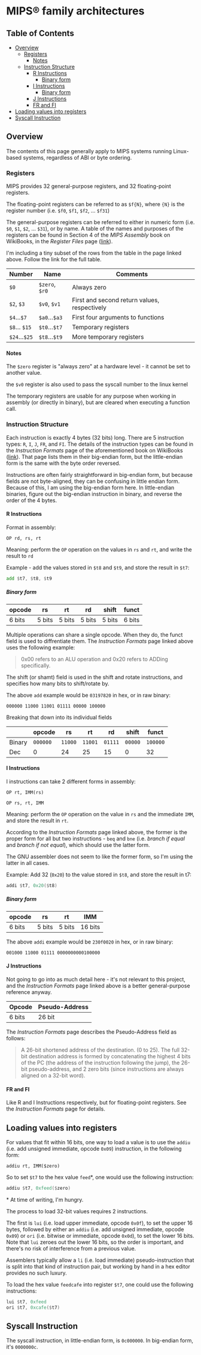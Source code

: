 # MIPS® family architectures

## Table of Contents

<!-- vim-markdown-toc GFM -->

* [Overview](#overview)
  * [Registers](#registers)
    * [Notes](#notes)
  * [Instruction Structure](#instruction-structure)
    * [R Instructions](#r-instructions)
      * [Binary form](#binary-form)
    * [I Instructions](#i-instructions)
      * [Binary form](#binary-form-1)
    * [J Instructions](#j-instructions)
    * [FR and FI](#fr-and-fi)
* [Loading values into registers](#loading-values-into-registers)
* [Syscall Instruction](#syscall-instruction)

<!-- vim-markdown-toc -->

## Overview

The contents of this page generally apply to MIPS systems running Linux-based systems, regardless of ABI or byte ordering.

### Registers

MIPS provides 32 general-purpose registers, and 32 floating-point registers.

The floating-point registers can be referred to as `$f{N}`, where `{N}` is the register number (i.e. `$f0`, `$f1`, `$f2`, … `$f31`)

The general-purpose registers can be referred to either in numeric form (i.e. `$0`, `$1`, `$2`, … `$31`), or by name. A table of the names and purposes of the registers can be found in Section 4 of the *MIPS Assembly* book on WikiBooks, in the *Register Files* page ([link](https://en.m.wikibooks.org/wiki/MIPS_Assembly/Register_File)).

I'm including a tiny subset of the rows from the table in the page linked above. Follow the link for the full table.

Number       | Name           | Comments
-------------|----------------|-------------------
`$0`         | `$zero`, `$r0` | Always zero
`$2`, `$3`   | `$v0`, `$v1`   | First and second return values, respectively
`$4`…`$7`    | `$a0`…`$a3`    | First four arguments to functions
`$8`… `$15`  | `$t0`…`$t7`    | Temporary registers
`$24`…`$25`  | `$t8`…`$t9`    | More temporary registers

#### Notes

The `$zero` register is "always zero" at a hardware level - it cannot be set to another value.

the `$v0` register is also used to pass the syscall number to the linux kernel

The temporary registers are usable for any purpose when working in assembly (or directly in binary), but are cleared when executing a function call.

### Instruction Structure

Each instruction is exactly 4 bytes (32 bits) long. There are 5 instruction types: `R`, `I`, `J`, `FR`, and `FI`. The details of the instruction types can be found in the *Instruction Formats* page of the aforementioned book on WikiBooks ([link](https://en.m.wikibooks.org/wiki/MIPS_Assembly/Instruction_Formats)). That page lists them in their big-endian form, but the little-endian form is the same with the byte order reversed.

Instructions are often fairly straightforward in big-endian form, but because fields are not byte-aligned, they can be confusing in little endian form. Because of this, I am using the big-endian form here. In little-endian binaries, figure out the big-endian instruction in binary, and reverse the order of the 4 bytes.


#### R Instructions

Format in assembly:
```
OP rd, rs, rt
````

Meaning: perform the `OP` operation on the values in `rs` and `rt`, and write the result to `rd`

Example - add the values stored in `$t8` and `$t9`, and store the result in `$t7`:

```asm
add $t7, $t8, $t9
```

##### Binary form

opcode | rs     | rt     | rd     | shift  | funct
-------|--------|--------|--------|--------|-------
6 bits | 5 bits | 5 bits | 5 bits | 5 bits | 6 bits

Multiple operations can share a single opcode. When they do, the funct field is used to diffrentiate them. The *Instruction Formats* page linked above uses the following example:

> 0x00 refers to an ALU operation and 0x20 refers to ADDing specifically.

The shift (or shamt) field is used in the shift and rotate instructions, and specifies how many bits to shift/rotate by.

The above `add` example would be `03197820` in hex, or in raw binary:

```
000000 11000 11001 01111 00000 100000
```

Breaking that down into its individual fields

<b></b>| opcode   | rs      | rt      | rd      | shift   | funct
-------|----------|---------|---------|---------|---------|---------
Binary | `000000` | `11000` | `11001` | `01111` | `00000` | `100000`
Dec    | 0        | 24      | 25      | 15      | 0       | 32

#### I Instructions

I instructions can take 2 different forms in assembly:

```
OP rt, IMM(rs)
```

```
OP rs, rt, IMM
```

Meaning: perform the `OP` operation on the value in `rs` and the immediate `IMM`, and store the result in `rt`.

According to the *Instruction Formats* page linked above, the former is the proper form for all but two instructions - `beq` and `bne` (i.e. *branch if equal* and *branch if not equal*), which should use the latter form.

The GNU assembler does not seem to like the former form, so I'm using the latter in all cases.

Example: Add 32 (`0x20`) to the value stored in `$t8`, and store the result in t7:

```asm
addi $t7, 0x20($t8)
```

##### Binary form

opcode | rs     | rt     | IMM
-------|--------|--------|---------
6 bits | 5 bits | 5 bits | 16 bits

The above `addi` example would be `230f0020` in hex, or in raw binary:

```
001000 11000 01111 0000000000100000
```

#### J Instructions

Not going to go into as much detail here - it's not relevant to this project, and the *Instruction Formats* page linked above is a better general-purpose reference anyway.

Opcode | Pseudo-Address
-------|----------------
6 bits | 26 bit

The *Instruction Formats* page describes the Pseudo-Address field as follows:

> A 26-bit shortened address of the destination. (0 to 25). The full 32-bit destination address is formed by concatenating the highest 4 bits of the PC (the address of the instruction following the jump), the 26-bit pseudo-address, and 2 zero bits (since instructions are always aligned on a 32-bit word).

#### FR and FI

Like R and I Instructions respectively, but for floating-point registers. See the *Instruction Formats* page for details.

## Loading values into registers

For values that fit within 16 bits, one way to load a value is to use the `addiu` (i.e. add unsigned immediate, opcode `0x09`) instruction, in the following form:

```
addiu rt, IMM($zero)
```

So to set `$t7` to the hex value `feed`\*, one would use the following instruction:

```asm
addiu $t7, 0xfeed($zero)
```

\* At time of writing, I'm hungry.

The process to load 32-bit values requires 2 instructions.

The first is `lui` (i.e. load upper immediate, opcode `0x0f`), to set the upper 16 bytes, followed by either an `addiu` (i.e. add unsigned immediate, opcode `0x09`) or `ori` (i.e. bitwise or immediate, opcode `0x0d`), to set the lower 16 bits. Note that `lui` zeroes out the lower 16 bits, so the order is important, and there's no risk of interference from a previous value.

Assemblers typically allow a `li` (i.e. load immediate) pseudo-instruction that is split into that kind of instruction pair, but working by hand in a hex editor provides no such luxury.

To load the hex value `feedcafe` into register `$t7`, one could use the following instructions:

```asm
lui $t7, 0xfeed
ori $t7, 0xcafe($t7)
```

## Syscall Instruction

The syscall instruction, in little-endian form, is `0c000000`. In big-endian form, it's `0000000c`.
